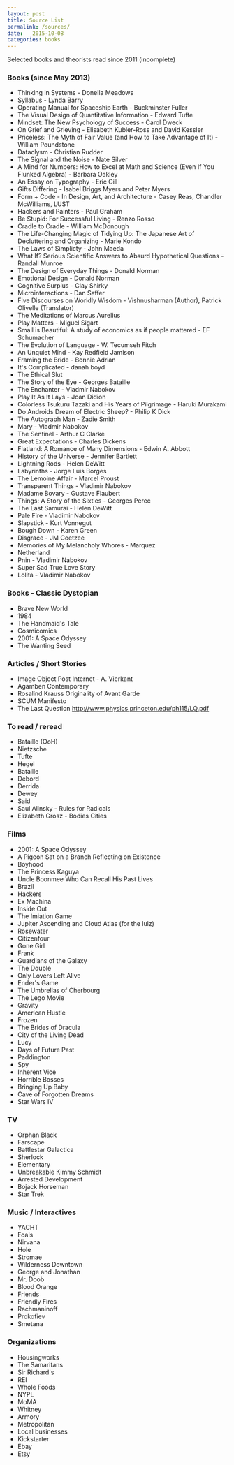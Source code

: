 ```yaml
---
layout: post
title: Source List
permalink: /sources/
date:   2015-10-08
categories: books
---
```


Selected books and theorists read since 2011 (incomplete)

### Books (since May 2013)

- Thinking in Systems - Donella Meadows
- Syllabus - Lynda Barry
- Operating Manual for Spaceship Earth - Buckminster Fuller
- The Visual Design of Quantitative Information - Edward Tufte
- Mindset: The New Psychology of Success - Carol Dweck
- On Grief and Grieving - Elisabeth Kubler-Ross and David Kessler
- Priceless: The Myth of Fair Value (and How to Take Advantage of It) - William Poundstone
- Dataclysm - Christian Rudder
- The Signal and the Noise - Nate Silver
- A Mind for Numbers: How to Excel at Math and Science (Even If You Flunked Algebra) - Barbara Oakley
- An Essay on Typography - Eric Gill
- Gifts Differing - Isabel Briggs Myers and Peter Myers
- Form + Code - In Design, Art, and Architecture - Casey Reas, Chandler McWilliams, LUST
- Hackers and Painters - Paul Graham
- Be Stupid: For Successful Living - Renzo Rosso
- Cradle to Cradle - William McDonough
- The Life-Changing Magic of Tidying Up: The Japanese Art of Decluttering and Organizing - Marie Kondo
- The Laws of Simplicty - John Maeda
- What If? Serious Scientific Answers to Absurd Hypothetical Questions - Randall Munroe
- The Design of Everyday Things - Donald Norman
- Emotional Design - Donald Norman
- Cognitive Surplus - Clay Shirky
- Microinteractions - Dan Saffer
- Five Discourses on Worldly Wisdom - Vishnusharman (Author), Patrick Olivelle (Translator)
- The Meditations of Marcus Aurelius
- Play Matters - Miguel Sigart
- Small is Beautiful: A study of economics as if people mattered - EF Schumacher
- The Evolution of Language - W. Tecumseh Fitch
- An Unquiet Mind - Kay Redfield Jamison
- Framing the Bride - Bonnie Adrian
- It's Complicated - danah boyd
- The Ethical Slut
- The Story of the Eye - Georges Bataille
- The Enchanter - Vladmir Nabokov
- Play It As It Lays - Joan Didion
- Colorless Tsukuru Tazaki and His Years of Pilgrimage - Haruki Murakami
- Do Androids Dream of Electric Sheep? - Philip K Dick
- The Autograph Man - Zadie Smith
- Mary - Vladmir Nabokov
- The Sentinel - Arthur C Clarke
- Great Expectations - Charles Dickens
- Flatland: A Romance of Many Dimensions - Edwin A. Abbott
- History of the Universe - Jennifer Bartlett
- Lightning Rods - Helen DeWitt
- Labyrinths - Jorge Luis Borges
- The Lemoine Affair - Marcel Proust
- Transparent Things - Vladimir Nabokov
- Madame Bovary - Gustave Flaubert
- Things: A Story of the Sixties - Georges Perec
- The Last Samurai - Helen DeWitt
- Pale Fire - Vladimir Nabokov
- Slapstick - Kurt Vonnegut
- Bough Down - Karen Green
- Disgrace - JM Coetzee
- Memories of My Melancholy Whores - Marquez
- Netherland
- Pnin - Vladimir Nabokov
- Super Sad True Love Story
- Lolita - Vladimir Nabokov

### Books - Classic Dystopian

- Brave New World
- 1984
- The Handmaid's Tale
- Cosmicomics
- 2001: A Space Odyssey
- The Wanting Seed

### Articles / Short Stories

- Image Object Post Internet - A. Vierkant
- Agamben Contemporary
- Rosalind Krauss Originality of Avant Garde
- SCUM Manifesto
- The Last Question http://www.physics.princeton.edu/ph115/LQ.pdf

### To read / reread

- Bataille (OoH)
- Nietzsche
- Tufte
- Hegel
- Bataille
- Debord
- Derrida
- Dewey
- Said
- Saul Alinsky - Rules for Radicals
- Elizabeth Grosz - Bodies Cities

### Films

- 2001: A Space Odyssey
- A Pigeon Sat on a Branch Reflecting on Existence
- Boyhood
- The Princess Kaguya
- Uncle Boonmee Who Can Recall His Past Lives
- Brazil
- Hackers
- Ex Machina
- Inside Out
- The Imiation Game
- Jupiter Ascending and Cloud Atlas (for the lulz)
- Rosewater
- Citizenfour
- Gone Girl
- Frank
- Guardians of the Galaxy
- The Double
- Only Lovers Left Alive
- Ender's Game
- The Umbrellas of Cherbourg
- The Lego Movie
- Gravity
- American Hustle
- Frozen
- The Brides of Dracula
- City of the Living Dead
- Lucy
- Days of Future Past
- Paddington
- Spy
- Inherent Vice
- Horrible Bosses
- Bringing Up Baby
- Cave of Forgotten Dreams
- Star Wars IV
 
### TV

- Orphan Black
- Farscape
- Battlestar Galactica
- Sherlock
- Elementary
- Unbreakable Kimmy Schmidt
- Arrested Development
- Bojack Horseman
- Star Trek

### Music / Interactives

- YACHT
- Foals
- Nirvana
- Hole
- Stromae
- Wilderness Downtown
- George and Jonathan
- Mr. Doob
- Blood Orange
- Friends
- Friendly Fires
- Rachmaninoff
- Prokofiev
- Smetana


### Organizations
- Housingworks
- The Samaritans
- Sir Richard's
- REI
- Whole Foods
- NYPL
- MoMA
- Whitney
- Armory
- Metropolitan
- Local businesses
- Kickstarter
- Ebay
- Etsy